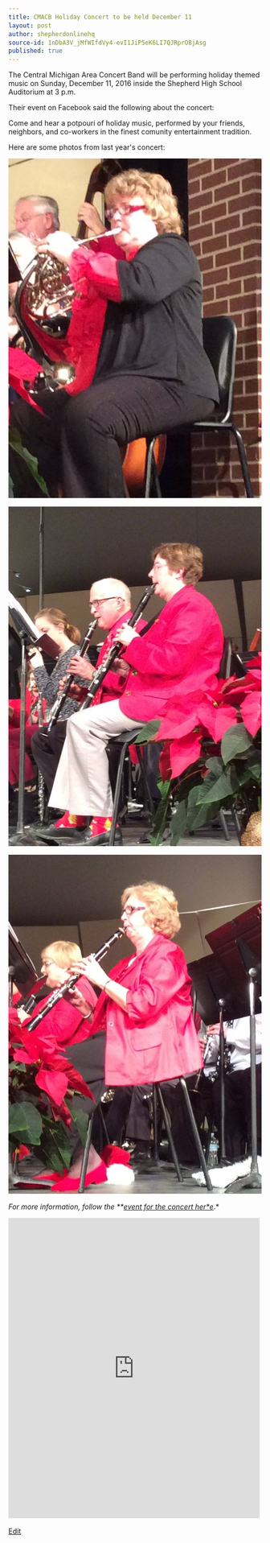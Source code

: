 ```yaml
---
title: CMACB Holiday Concert to be held December 11
layout: post
author: shepherdonlinehq
source-id: 1nDbA3V_jMfWIfdVy4-evI1JiP5eK6LI7QJRprO8jAsg
published: true
---
```

The Central Michigan Area Concert Band will be performing holiday themed music on Sunday, December 11, 2016 inside the Shepherd High School Auditorium at 3 p.m.

Their event on Facebook said the following about the concert:

Come and hear a potpouri of holiday music, performed by your friends, neighbors, and co-workers in the finest comunity entertainment tradition.

Here are some photos from last year's concert:

![](/assets/12363050_10153911160030921_4797266785285442002_o.jpg)

![](/assets/12339408_10153911160035921_3454303418014457471_o.jpg)

![](/assets/12363210_10153911159975921_3171048118821891899_o.jpg)

*For more information, follow the **[event for the concert her*e](https://www.facebook.com/events/1805384953052521/)*.*

<iframe src="https://www.facebook.com/plugins/post.php?href=https%3A%2F%2Fwww.facebook.com%2Fmedia%2Fset%2F%3Fset%3Da.10153911159440921.1073741848.153140150920%26type%3D3&width=500" width="500" height="597" style="border:none;overflow:hidden" scrolling="no" frameborder="0" allowTransparency="true"></iframe>

[Edit](https://docs.google.com/document/d/1nDbA3V_jMfWIfdVy4-evI1JiP5eK6LI7QJRprO8jAsg/edit?usp=sharing)

